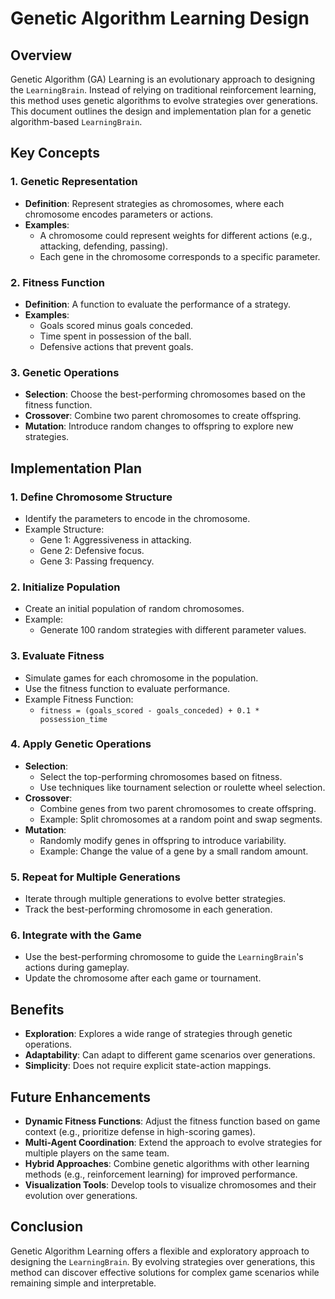 # Genetic Algorithm Learning Design

## Overview
Genetic Algorithm (GA) Learning is an evolutionary approach to designing the `LearningBrain`. Instead of relying on traditional reinforcement learning, this method uses genetic algorithms to evolve strategies over generations. This document outlines the design and implementation plan for a genetic algorithm-based `LearningBrain`.

## Key Concepts

### 1. Genetic Representation
- **Definition**: Represent strategies as chromosomes, where each chromosome encodes parameters or actions.
- **Examples**:
  - A chromosome could represent weights for different actions (e.g., attacking, defending, passing).
  - Each gene in the chromosome corresponds to a specific parameter.

### 2. Fitness Function
- **Definition**: A function to evaluate the performance of a strategy.
- **Examples**:
  - Goals scored minus goals conceded.
  - Time spent in possession of the ball.
  - Defensive actions that prevent goals.

### 3. Genetic Operations
- **Selection**: Choose the best-performing chromosomes based on the fitness function.
- **Crossover**: Combine two parent chromosomes to create offspring.
- **Mutation**: Introduce random changes to offspring to explore new strategies.

## Implementation Plan

### 1. Define Chromosome Structure
- Identify the parameters to encode in the chromosome.
- Example Structure:
  - Gene 1: Aggressiveness in attacking.
  - Gene 2: Defensive focus.
  - Gene 3: Passing frequency.

### 2. Initialize Population
- Create an initial population of random chromosomes.
- Example:
  - Generate 100 random strategies with different parameter values.

### 3. Evaluate Fitness
- Simulate games for each chromosome in the population.
- Use the fitness function to evaluate performance.
- Example Fitness Function:
  - `fitness = (goals_scored - goals_conceded) + 0.1 * possession_time`

### 4. Apply Genetic Operations
- **Selection**:
  - Select the top-performing chromosomes based on fitness.
  - Use techniques like tournament selection or roulette wheel selection.
- **Crossover**:
  - Combine genes from two parent chromosomes to create offspring.
  - Example: Split chromosomes at a random point and swap segments.
- **Mutation**:
  - Randomly modify genes in offspring to introduce variability.
  - Example: Change the value of a gene by a small random amount.

### 5. Repeat for Multiple Generations
- Iterate through multiple generations to evolve better strategies.
- Track the best-performing chromosome in each generation.

### 6. Integrate with the Game
- Use the best-performing chromosome to guide the `LearningBrain`'s actions during gameplay.
- Update the chromosome after each game or tournament.

## Benefits
- **Exploration**: Explores a wide range of strategies through genetic operations.
- **Adaptability**: Can adapt to different game scenarios over generations.
- **Simplicity**: Does not require explicit state-action mappings.

## Future Enhancements
- **Dynamic Fitness Functions**: Adjust the fitness function based on game context (e.g., prioritize defense in high-scoring games).
- **Multi-Agent Coordination**: Extend the approach to evolve strategies for multiple players on the same team.
- **Hybrid Approaches**: Combine genetic algorithms with other learning methods (e.g., reinforcement learning) for improved performance.
- **Visualization Tools**: Develop tools to visualize chromosomes and their evolution over generations.

## Conclusion
Genetic Algorithm Learning offers a flexible and exploratory approach to designing the `LearningBrain`. By evolving strategies over generations, this method can discover effective solutions for complex game scenarios while remaining simple and interpretable.

